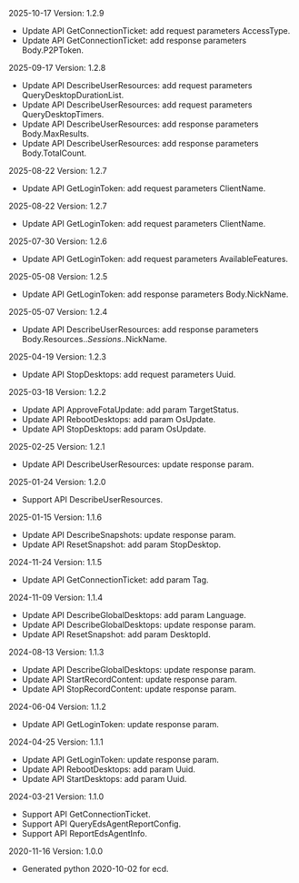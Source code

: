 2025-10-17 Version: 1.2.9
- Update API GetConnectionTicket: add request parameters AccessType.
- Update API GetConnectionTicket: add response parameters Body.P2PToken.


2025-09-17 Version: 1.2.8
- Update API DescribeUserResources: add request parameters QueryDesktopDurationList.
- Update API DescribeUserResources: add request parameters QueryDesktopTimers.
- Update API DescribeUserResources: add response parameters Body.MaxResults.
- Update API DescribeUserResources: add response parameters Body.TotalCount.


2025-08-22 Version: 1.2.7
- Update API GetLoginToken: add request parameters ClientName.


2025-08-22 Version: 1.2.7
- Update API GetLoginToken: add request parameters ClientName.


2025-07-30 Version: 1.2.6
- Update API GetLoginToken: add request parameters AvailableFeatures.


2025-05-08 Version: 1.2.5
- Update API GetLoginToken: add response parameters Body.NickName.


2025-05-07 Version: 1.2.4
- Update API DescribeUserResources: add response parameters Body.Resources.$.Sessions.$.NickName.


2025-04-19 Version: 1.2.3
- Update API StopDesktops: add request parameters Uuid.


2025-03-18 Version: 1.2.2
- Update API ApproveFotaUpdate: add param TargetStatus.
- Update API RebootDesktops: add param OsUpdate.
- Update API StopDesktops: add param OsUpdate.


2025-02-25 Version: 1.2.1
- Update API DescribeUserResources: update response param.


2025-01-24 Version: 1.2.0
- Support API DescribeUserResources.


2025-01-15 Version: 1.1.6
- Update API DescribeSnapshots: update response param.
- Update API ResetSnapshot: add param StopDesktop.


2024-11-24 Version: 1.1.5
- Update API GetConnectionTicket: add param Tag.


2024-11-09 Version: 1.1.4
- Update API DescribeGlobalDesktops: add param Language.
- Update API DescribeGlobalDesktops: update response param.
- Update API ResetSnapshot: add param DesktopId.


2024-08-13 Version: 1.1.3
- Update API DescribeGlobalDesktops: update response param.
- Update API StartRecordContent: update response param.
- Update API StopRecordContent: update response param.


2024-06-04 Version: 1.1.2
- Update API GetLoginToken: update response param.


2024-04-25 Version: 1.1.1
- Update API GetLoginToken: update response param.
- Update API RebootDesktops: add param Uuid.
- Update API StartDesktops: add param Uuid.


2024-03-21 Version: 1.1.0
- Support API GetConnectionTicket.
- Support API QueryEdsAgentReportConfig.
- Support API ReportEdsAgentInfo.


2020-11-16 Version: 1.0.0
- Generated python 2020-10-02 for ecd.

